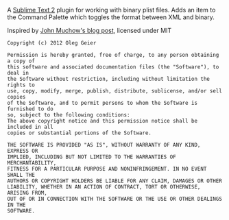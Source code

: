 A [Sublime Text 2][1] plugin for working with binary plist files. Adds an item to the Command Palette which toggles the format between XML and binary.

Inspired by [John Muchow's blog post][2], licensed under MIT


	Copyright (c) 2012 Oleg Geier
	
	Permission is hereby granted, free of charge, to any person obtaining a copy of
	this software and associated documentation files (the "Software"), to deal in
	the Software without restriction, including without limitation the rights to
	use, copy, modify, merge, publish, distribute, sublicense, and/or sell copies
	of the Software, and to permit persons to whom the Software is furnished to do
	so, subject to the following conditions:
	The above copyright notice and this permission notice shall be included in all
	copies or substantial portions of the Software.
	
	THE SOFTWARE IS PROVIDED "AS IS", WITHOUT WARRANTY OF ANY KIND, EXPRESS OR
	IMPLIED, INCLUDING BUT NOT LIMITED TO THE WARRANTIES OF MERCHANTABILITY,
	FITNESS FOR A PARTICULAR PURPOSE AND NONINFRINGEMENT. IN NO EVENT SHALL THE
	AUTHORS OR COPYRIGHT HOLDERS BE LIABLE FOR ANY CLAIM, DAMAGES OR OTHER
	LIABILITY, WHETHER IN AN ACTION OF CONTRACT, TORT OR OTHERWISE, ARISING FROM,
	OUT OF OR IN CONNECTION WITH THE SOFTWARE OR THE USE OR OTHER DEALINGS IN THE
	SOFTWARE.


 [1]: http://www.sublimetext.com/
 [2]: http://MobileDeveloperTips.com/data-file-management/convert-property-list-plist-between-binary-and-xml-format.html